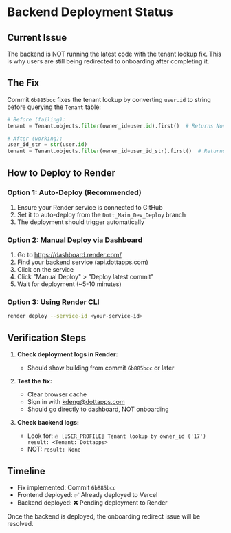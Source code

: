 # Backend Deployment Status

## Current Issue
The backend is NOT running the latest code with the tenant lookup fix. This is why users are still being redirected to onboarding after completing it.

## The Fix
Commit `6b885bcc` fixes the tenant lookup by converting `user.id` to string before querying the `Tenant` table:

```python
# Before (failing):
tenant = Tenant.objects.filter(owner_id=user.id).first()  # Returns None

# After (working):
user_id_str = str(user.id)
tenant = Tenant.objects.filter(owner_id=user_id_str).first()  # Returns Tenant
```

## How to Deploy to Render

### Option 1: Auto-Deploy (Recommended)
1. Ensure your Render service is connected to GitHub
2. Set it to auto-deploy from the `Dott_Main_Dev_Deploy` branch
3. The deployment should trigger automatically

### Option 2: Manual Deploy via Dashboard
1. Go to https://dashboard.render.com/
2. Find your backend service (api.dottapps.com)
3. Click on the service
4. Click "Manual Deploy" > "Deploy latest commit"
5. Wait for deployment (~5-10 minutes)

### Option 3: Using Render CLI
```bash
render deploy --service-id <your-service-id>
```

## Verification Steps

1. **Check deployment logs in Render:**
   - Should show building from commit `6b885bcc` or later

2. **Test the fix:**
   - Clear browser cache
   - Sign in with kdeng@dottapps.com
   - Should go directly to dashboard, NOT onboarding

3. **Check backend logs:**
   - Look for: `🔥 [USER_PROFILE] Tenant lookup by owner_id ('17') result: <Tenant: Dottapps>`
   - NOT: `result: None`

## Timeline
- Fix implemented: Commit `6b885bcc`
- Frontend deployed: ✅ Already deployed to Vercel
- Backend deployed: ❌ Pending deployment to Render

Once the backend is deployed, the onboarding redirect issue will be resolved.
